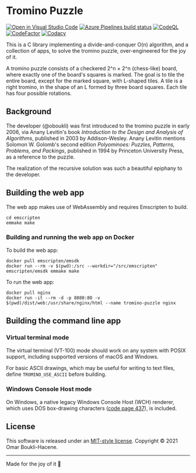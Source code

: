 # Tromino Puzzle

[![Open in Visual Studio Code](https://open.vscode.dev/badges/open-in-vscode.svg)](https://open.vscode.dev/oboukli/tromino-puzzle)
[![Azure Pipelines build status](https://dev.azure.com/omarboukli/tromino-puzzle/_apis/build/status/oboukli.tromino-puzzle?branchName=development)](https://dev.azure.com/omarboukli/tromino-puzzle/_build/latest?definitionId=2&branchName=development)
[![CodeQL](https://github.com/oboukli/tromino-puzzle/actions/workflows/codeql-analysis.yml/badge.svg?branch=development)](https://github.com/oboukli/tromino-puzzle/actions/workflows/codeql-analysis.yml?query=branch%3Adevelopment)
[![CodeFactor](https://www.codefactor.io/repository/github/oboukli/tromino-puzzle/badge)](https://www.codefactor.io/repository/github/oboukli/tromino-puzzle)
[![Codacy](https://app.codacy.com/project/badge/Grade/8395b4fbd3b34c72907b0e65fe0b5f35)](https://www.codacy.com/gh/oboukli/tromino-puzzle/dashboard)

This is a C library implementing a divide-and-conquer O(n) algorithm, and a collection of apps, to solve the tromino puzzle, over-engineered for the joy of it.

A tromino puzzle consists of a checkered 2^n × 2^n (chess-like) board, where exactly one of the board's squares is marked. The goal is to tile the entire board, except for the marked square, with L-shaped tiles. A tile is a right tromino, in the shape of an L formed by three board squares. Each tile has four possible rotations.

## Background

The developer (@oboukli) was first introduced to the tromino puzzle in early 2006, via Anany Levitin's book _Introduction to the Design and Analysis of Algorithms_, published in 2003 by Addison-Wesley. Anany Levitin mentions Solomon W. Golomb's second edition _Polyominoes: Puzzles, Patterns, Problems, and Packings_, published in 1994 by Princeton University Press, as a reference to the puzzle.

The realization of the recursive solution was such a beautiful epiphany to the developer.

## Building the web app

The web app makes use of WebAssembly and requires Emscripten to build.

```shell
cd emscripten
emmake make
```

### Building and running the web app on Docker

To build the web app:

```shell
docker pull emscripten/emsdk
docker run --rm -v $(pwd):/src --workdir="/src/emscripten" emscripten/emsdk emmake make
```

To run the web app:

```shell
docker pull nginx
docker run -it --rm -d -p 8080:80 -v $(pwd)/dist/web:/usr/share/nginx/html --name tromino-puzzle nginx
```

## Building the command line app

### Virtual terminal mode

The virtual terminal (VT-100) mode should work on any system with POSIX support, including supported versions of macOS and Windows.

For basic ASCII drawings, which may be useful for writing to text files, define `TROMINO_USE_ASCII` before building.

### Windows Console Host mode

On Windows, a native legacy Windows Console Host (WCH) renderer, which uses DOS box-drawing characters ([code page 437](https://en.wikipedia.org/wiki/Code_page_437)), is included.

## License

This software is released under an [MIT-style license](LICENSE). Copyright © 2021 Omar Boukli-Hacene.

---

Made for the joy of it 🐳

